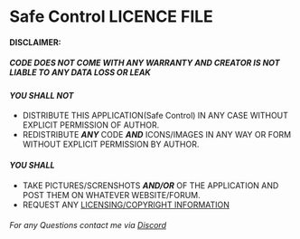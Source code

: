 # Safe Control LICENCE FILE  

#### DISCLAIMER:
##### CODE DOES NOT COME WITH ANY WARRANTY AND CREATOR IS NOT LIABLE TO ANY DATA LOSS OR _LEAK_

#### **_YOU SHALL NOT_** 
- DISTRIBUTE THIS APPLICATION(Safe Control) IN ANY CASE WITHOUT EXPLICIT PERMISSION OF AUTHOR.  
- REDISTRIBUTE **_ANY_** CODE **_AND_** ICONS/IMAGES IN ANY WAY OR FORM WITHOUT EXPLICIT PERMISSION BY AUTHOR.

#### **_YOU SHALL_**
- TAKE PICTURES/SCRENSHOTS **_AND/OR_** OF THE APPLICATION AND POST THEM ON WHATEVER WEBSITE/FORUM.
- REQUEST ANY [LICENSING/COPYRIGHT INFORMATION](https://github.com/Moa-IcI/SafeControl/blob/main/LICENCE.md#for-any-questions-contact-me-via-discord) 


###### For any _Questions_ contact me via [Discord](https://discord.com/channels/@994857480729411584)
